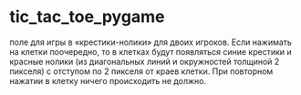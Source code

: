 # tic_tac_toe_pygame
поле для игры в «крестики-нолики» для двоих игроков. Если нажимать на клетки поочередно, то в клетках будут появляться синие крестики и красные нолики (из диагональных линий и окружностей толщиной 2 пикселя) с отступом по 2 пикселя от краев клетки. При повторном нажатии в клетку ничего происходить не должно.
